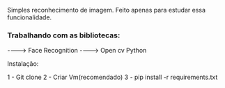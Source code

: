 Simples reconhecimento de imagem.
Feito apenas para estudar essa funcionalidade.


### Trabalhando com as bibliotecas: 
----> Face Recognition
----> Open cv Python



Instalação:

1 - Git clone
2 - Criar Vm(recomendado)
3 - pip install -r requirements.txt